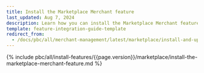 ```yaml
---
title: Install the Marketplace Merchant feature
last_updated: Aug 7, 2024
description: Learn how you can install the Marketplace Merchant feature in to your Spryker B2B Marketplace project.
template: feature-integration-guide-template
redirect_from:
  - /docs/pbc/all/merchant-management/latest/marketplace/install-and-upgrade/install-features/install-the-marketplace-merchant-feature.html
---
```


{% include pbc/all/install-features/{{page.version}}/marketplace/install-the-marketplace-merchant-feature.md %} <!-- To edit, see /_includes/pbc/all/install-features/{{page.version}}/marketplace/install-the-marketplace-merchant-feature.md -->
